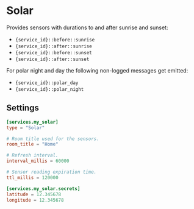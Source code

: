 # Solar

Provides sensors with durations to and after sunrise and sunset:
- `{service_id}::before::sunrise`
- `{service_id}::after::sunrise`
- `{service_id}::before::sunset`
- `{service_id}::after::sunset`

For polar night and day the following non-logged messages get emitted:
- `{service_id}::polar_day`
- `{service_id}::polar_night`

## Settings

```toml
[services.my_solar]
type = "Solar"

# Room title used for the sensors.
room_title = "Home"

# Refresh interval.
interval_millis = 60000

# Sensor reading expiration time.
ttl_millis = 120000

[services.my_solar.secrets]
latitude = 12.345678
longitude = 12.345678
```
